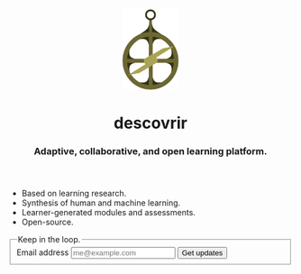 <div id="index">
    <header>
        <img src="/docs/static/astrolabe.svg" alt="astrolabe" width="100" class="large" />
        <hgroup>
            <h1>descovrir</h1>
            <h3>Adaptive, collaborative, and open learning platform.</h3>
        </hgroup>
    </header>
    <ul>
        <li>Based on learning research.</li>
        <li>Synthesis of human and machine learning.</li>
        <li>Learner-generated modules and assessments.</li>
        <li>Open-source.</li>
    </ul>
    <form action="http://descovrir.us3.list-manage.com/subscribe/post?u=3fc3d9b161e568d1a8e5f3a86&amp;id=9682db0aef" method="post" id="mc-embedded-subscribe-form" name="mc-embedded-subscribe-form" class="validate" target="_blank" novalidate>
        <fieldset>
            <legend>
                Keep in the loop.
            </legend>
            <label for="email">
                Email address
            </label>
            <input type="email" name="EMAIL" id="email" placeholder="me@example.com" />
            <button type="submit">
                Get updates
            </button>
        </fieldset>
    </form>
</div>
